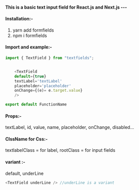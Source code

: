#### This is a basic text input field for React.js and Next.js ---

#### Installation:-

1. yarn add formfields
2. npm i formfields

#### Import and example:-

```JavaScript
import { TextField } from "textfields";


    <TextField
    default={true}
    textLabel='textLabel'
    placeholder='placeholder'
    onChange={(e)= e.target.value}
    />

export default FunctionName
```

#### Props:-

textLabel,
id,
value,
name,
placeholder,
onChange,
disabled...

#### ClssName for Css:-

textlabelClass = for label,
rootClass = for input fields

#### variant :-
default, underLine

```JavaScript
<TextField underLine /> //underLine is a variant
```
